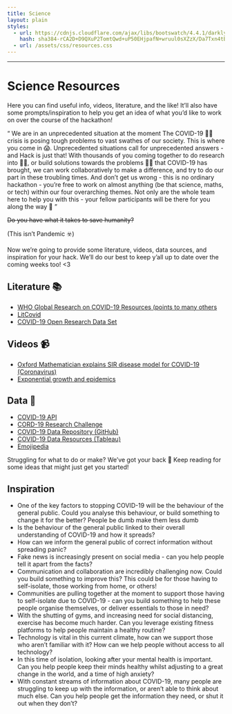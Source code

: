 ```yaml
---
title: Science
layout: plain
styles:
  - url: https://cdnjs.cloudflare.com/ajax/libs/bootswatch/4.4.1/darkly/bootstrap.min.css
    hash: sha384-rCA2D+D9QXuP2TomtQwd+uP50EHjpafN+wruul0sXZzX/Da7Txn4tB9aLMZV4DZm
  - url: /assets/css/resources.css
---
```

---

# Science Resources

Here you can find useful info, videos, literature, and the like! It’ll also have some prompts/inspiration to help you get an idea of what you’d like to work on over the course of the hackathon!

“ We are in an unprecedented situation at the moment The COVID-19 👑🦠 crisis is posing tough problems to vast swathes of our society. This is where you come in 😱. Unprecedented situations call for unprecedented answers - and Hack<Quarantine/> is just that! With thousands of you coming together to do research into 👩‍🔬, or build solutions towards the problems 👩‍💻 that COVID-19 has brought, we can work collaboratively to make a difference, and try to do our part in these troubling times. And don’t get us wrong - this is no ordinary hackathon - you’re free to work on almost anything (be that science, maths, or tech) within our four overarching themes. Not only are the whole team here to help you with this - your fellow participants will be there for you along the way 💖 ”

~~Do you have what it takes to save humanity?~~

(This isn’t Pandemic ☣️)

Now we’re going to provide some literature, videos, data sources, and inspiration for your hack. We’ll do our best to keep y’all up to date over the coming weeks too! <3

## Literature 📚

* [WHO Global Research on COVID-19 Resources (points to many others](https://www.who.int/emergencies/diseases/novel-coronavirus-2019/global-research-on-novel-coronavirus-2019-ncov)
* [LitCovid](https://www.ncbi.nlm.nih.gov/research/coronavirus/)
* [COVID-19 Open Research Data Set](https://pages.semanticscholar.org/coronavirus-research)


## Videos 📹

* [Oxford Mathematician explains SIR disease model for COVID-19 (Coronavirus)](https://www.youtube.com/watch?v=NKMHhm2Zbkw)
* [Exponential growth and epidemics](https://www.youtube.com/watch?v=Kas0tIxDvrg)
  
## Data 💾

* [COVID-19 API](covid19api.com) 
* [CORD-19 Research Challenge](https://www.kaggle.com/allen-institute-for-ai/CORD-19-research-challenge)
* [COVID-19 Data Repository (GitHub)](https://github.com/CSSEGISandData/COVID-19)
* [COVID-19 Data Resources (Tableau)](https://www.tableau.com/covid-19-coronavirus-data-resources)
* [Emojipedia](https://emojipedia.org/coronavirus/)



Struggling for what to do or make? We’ve got your back 💖 Keep reading for some ideas that might just get you started!

## Inspiration 

* One of the key factors to stopping COVID-19 will be the behaviour of the general public. Could you analyse this behaviour, or build something to change it for the better? People be dumb make them less dumb
* Is the behaviour of the general public linked to their overall understanding of COVID-19 and how it spreads? 
* How can we inform the general public of correct information without spreading panic?
* Fake news is increasingly present on social media - can you help people tell it apart from the facts?
* Communication and collaboration are incredibly challenging now. Could you build something to improve this? This could be for those having to self-isolate, those working from home, or others! 
* Communities are pulling together at the moment to support those having to self-isolate due to COVID-19 - can you build something to help these people organise themselves, or deliver essentials to those in need?
* With the shutting of gyms, and increasing need for social distancing, exercise has become much harder. Can you leverage existing fitness platforms to help people maintain a healthy routine? 
* Technology is vital in this current climate, how can we support those who aren’t familiar with it? How can we help people without access to all technology?
* In this time of isolation, looking after your mental health is important. Can you help people keep their minds healthy whilst adjusting to a great change in the world, and a time of high anxiety?
* With constant streams of information about COVID-19, many people are struggling to keep up with the information, or aren’t able to think about much else. Can you help people get the information they need, or shut it out when they don’t?
